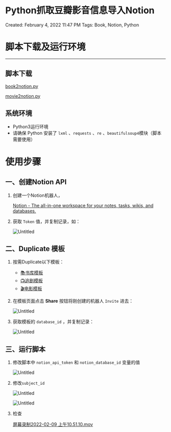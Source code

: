 # Python抓取豆瓣影音信息导入Notion

Created: February 4, 2022 11:47 PM
Tags: Book, Notion, Python

# 脚本下载及运行环境

---

## 脚本下载

[book2notion.py](Python%E6%8A%93%E5%8F%96%E8%B1%86%E7%93%A3%E5%BD%B1%E9%9F%B3%E4%BF%A1%E6%81%AF%E5%AF%BC%E5%85%A5Notion%203a82e824ca204cb38de08f31292d46e0/book2notion.py)

[movie2notion.py](Python%E6%8A%93%E5%8F%96%E8%B1%86%E7%93%A3%E5%BD%B1%E9%9F%B3%E4%BF%A1%E6%81%AF%E5%AF%BC%E5%85%A5Notion%203a82e824ca204cb38de08f31292d46e0/movie2notion.py)

## 系统环境

- Python3运行环境
- 请确保 Python 安装了 `lxml` 、`requests` 、`re` 、`beautifulsoup4`模块（脚本需要使用）

# 使用步骤

## 一、创建Notion API

1. 创建一个Notion机器人，
    
    [Notion - The all-in-one workspace for your notes, tasks, wikis, and databases.](https://www.notion.so/my-integrations)
    
2. 获取 `Token` 值，并复制记录，如：
    
    ![Untitled](Python%E6%8A%93%E5%8F%96%E8%B1%86%E7%93%A3%E5%BD%B1%E9%9F%B3%E4%BF%A1%E6%81%AF%E5%AF%BC%E5%85%A5Notion%203a82e824ca204cb38de08f31292d46e0/Untitled.png)
    

## 二、Duplicate 模板

1. 按需Duplicate以下模板：
    - [📚书库模板](https://www.notion.so/6a4c56ded2cc4d1a9793a0434188994d)
    - [📺追剧模板](https://www.notion.so/eb3ba38856844aa6a58954896d298c9f)
    - [🎬电影模板](https://www.notion.so/3fb8fbaea4574c73959f55f6745b9565)
2. 在模板页面点击 **Share** 按钮将刚创建的机器人 `Invite` 进去：
    
    ![Untitled](Python%E6%8A%93%E5%8F%96%E8%B1%86%E7%93%A3%E5%BD%B1%E9%9F%B3%E4%BF%A1%E6%81%AF%E5%AF%BC%E5%85%A5Notion%203a82e824ca204cb38de08f31292d46e0/Untitled%201.png)
    
3. 获取模板的 `database_id` ，并复制记录：
    
    ![Untitled](Python%E6%8A%93%E5%8F%96%E8%B1%86%E7%93%A3%E5%BD%B1%E9%9F%B3%E4%BF%A1%E6%81%AF%E5%AF%BC%E5%85%A5Notion%203a82e824ca204cb38de08f31292d46e0/Untitled%202.png)
    

## 三、运行脚本

1. 修改脚本中 `notion_api_token` 和 `notion_database_id` 变量的值
    
    ![Untitled](Python%E6%8A%93%E5%8F%96%E8%B1%86%E7%93%A3%E5%BD%B1%E9%9F%B3%E4%BF%A1%E6%81%AF%E5%AF%BC%E5%85%A5Notion%203a82e824ca204cb38de08f31292d46e0/Untitled%203.png)
    
2. 修改`subject_id`
    
    ![Untitled](Python%E6%8A%93%E5%8F%96%E8%B1%86%E7%93%A3%E5%BD%B1%E9%9F%B3%E4%BF%A1%E6%81%AF%E5%AF%BC%E5%85%A5Notion%203a82e824ca204cb38de08f31292d46e0/Untitled%204.png)
    
    ![Untitled](Python%E6%8A%93%E5%8F%96%E8%B1%86%E7%93%A3%E5%BD%B1%E9%9F%B3%E4%BF%A1%E6%81%AF%E5%AF%BC%E5%85%A5Notion%203a82e824ca204cb38de08f31292d46e0/Untitled%205.png)
    
3. 检查
    
    [屏幕录制2022-02-09 上午10.51.10.mov](Python%E6%8A%93%E5%8F%96%E8%B1%86%E7%93%A3%E5%BD%B1%E9%9F%B3%E4%BF%A1%E6%81%AF%E5%AF%BC%E5%85%A5Notion%203a82e824ca204cb38de08f31292d46e0/%E5%B1%8F%E5%B9%95%E5%BD%95%E5%88%B62022-02-09_%E4%B8%8A%E5%8D%8810.51.10.mov)